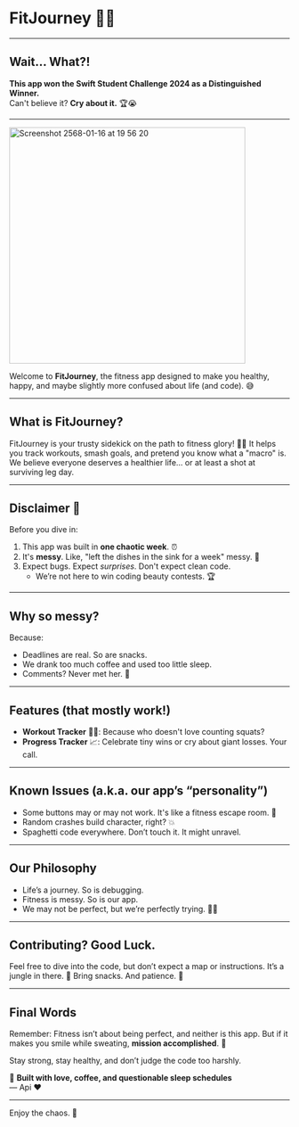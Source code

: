 # FitJourney 🚀💪

---

## **Wait... What?!**
**This app won the Swift Student Challenge 2024 as a Distinguished Winner.**  
Can't believe it? **Cry about it.** 🏆😭

---
<img width="424" alt="Screenshot 2568-01-16 at 19 56 20" src="https://github.com/user-attachments/assets/af6680a8-73ed-4361-a1f8-24259736a8e9" />

Welcome to **FitJourney**, the fitness app designed to make you healthy, happy, and maybe slightly more confused about life (and code). 😅

---

## **What is FitJourney?**
FitJourney is your trusty sidekick on the path to fitness glory! 🏋️‍♀️ It helps you track workouts, smash goals, and pretend you know what a "macro" is. We believe everyone deserves a healthier life... or at least a shot at surviving leg day.

---

## **Disclaimer 🚨**
Before you dive in:
1. This app was built in **one chaotic week**. ⏰
2. It's **messy**. Like, "left the dishes in the sink for a week" messy. 🥴
3. Expect bugs. Expect *surprises*. Don't expect clean code.  
   - We’re not here to win coding beauty contests. 🏆

---

## **Why so messy?**
Because:
- Deadlines are real. So are snacks.
- We drank too much coffee and used too little sleep.
- Comments? Never met her. 🫠

---

## **Features (that mostly work!)**
- **Workout Tracker** 🏃‍♂️: Because who doesn't love counting squats? 
- **Progress Tracker** 📈: Celebrate tiny wins or cry about giant losses. Your call.

---

## **Known Issues (a.k.a. our app’s “personality”)**
- Some buttons may or may not work. It's like a fitness escape room. 🧩
- Random crashes build character, right? 💥
- Spaghetti code everywhere. Don’t touch it. It might unravel.

---

## **Our Philosophy**
- Life’s a journey. So is debugging.
- Fitness is messy. So is our app.
- We may not be perfect, but we’re perfectly trying. 💁‍♂️

---

## **Contributing? Good Luck.**
Feel free to dive into the code, but don’t expect a map or instructions. It’s a jungle in there. 🍃 Bring snacks. And patience. 🙏

---

## **Final Words**
Remember: Fitness isn’t about being perfect, and neither is this app. But if it makes you smile while sweating, **mission accomplished**. 🥳

Stay strong, stay healthy, and don’t judge the code too harshly.

💌 **Built with love, coffee, and questionable sleep schedules**  
— Api ❤️

---

Enjoy the chaos. 🌟
